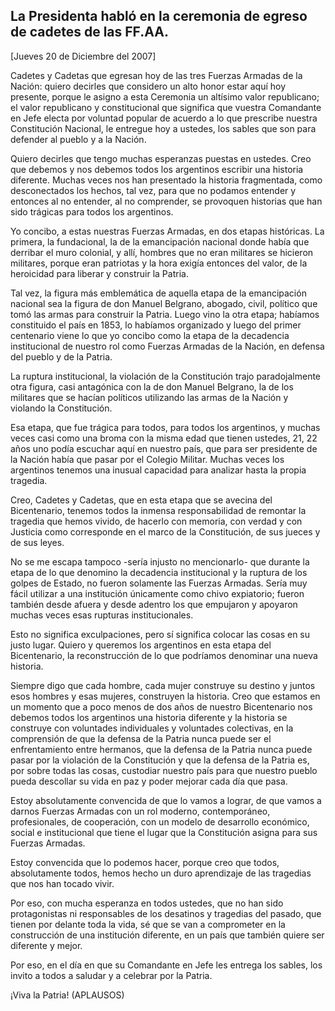 La Presidenta habló en la ceremonia de egreso de cadetes de las FF.AA.
----------------------------------------------------------------------

[Jueves 20 de Diciembre del 2007]

Cadetes y Cadetas que egresan hoy de las tres Fuerzas Armadas de la
Nación: quiero decirles que considero un alto honor estar aquí hoy
presente, porque le asigno a esta Ceremonia un altísimo valor
republicano; el valor republicano y constitucional que significa que
vuestra Comandante en Jefe electa por voluntad popular de acuerdo a lo
que prescribe nuestra Constitución Nacional, le entregue hoy a ustedes,
los sables que son para defender al pueblo y a la Nación.

Quiero decirles que tengo muchas esperanzas puestas en ustedes. Creo que
debemos y nos debemos todos los argentinos escribir una historia
diferente. Muchas veces nos han presentado la historia fragmentada, como
desconectados los hechos, tal vez, para que no podamos entender y
entonces al no entender, al no comprender, se provoquen historias que
han sido trágicas para todos los argentinos.

Yo concibo, a estas nuestras Fuerzas Armadas, en dos etapas históricas.
La primera, la fundacional, la de la emancipación nacional donde había
que derribar el muro colonial, y allí, hombres que no eran militares se
hicieron militares, porque eran patriotas y la hora exigía entonces del
valor, de la heroicidad para liberar y construir la Patria.

Tal vez, la figura más emblemática de aquella etapa de la emancipación
nacional sea la figura de don Manuel Belgrano, abogado, civil, político
que tomó las armas para construir la Patria. Luego vino la otra etapa;
habíamos constituido el país en 1853, lo habíamos organizado y luego del
primer centenario viene lo que yo concibo como la etapa de la decadencia
institucional de nuestro rol como Fuerzas Armadas de la Nación, en
defensa del pueblo y de la Patria.

La ruptura institucional, la violación de la Constitución trajo
paradojalmente otra figura, casi antagónica con la de don Manuel
Belgrano, la de los militares que se hacían políticos utilizando las
armas de la Nación y violando la Constitución.

Esa etapa, que fue trágica para todos, para todos los argentinos, y
muchas veces casi como una broma con la misma edad que tienen ustedes,
21, 22 años uno podía escuchar aquí en nuestro país, que para ser
presidente de la Nación había que pasar por el Colegio Militar. Muchas
veces los argentinos tenemos una inusual capacidad para analizar hasta
la propia tragedia.

Creo, Cadetes y Cadetas, que en esta etapa que se avecina del
Bicentenario, tenemos todos la inmensa responsabilidad de remontar la
tragedia que hemos vivido, de hacerlo con memoria, con verdad y con
Justicia como corresponde en el marco de la Constitución, de sus jueces
y de sus leyes.

No se me escapa tampoco -sería injusto no mencionarlo- que durante la
etapa de lo que denomino la decadencia institucional y la ruptura de los
golpes de Estado, no fueron solamente las Fuerzas Armadas. Sería muy
fácil utilizar a una institución únicamente como chivo expiatorio;
fueron también desde afuera y desde adentro los que empujaron y apoyaron
muchas veces esas rupturas institucionales.

Esto no significa exculpaciones, pero sí significa colocar las cosas en
su justo lugar. Quiero y queremos los argentinos en esta etapa del
Bicentenario, la reconstrucción de lo que podríamos denominar una nueva
historia.

Siempre digo que cada hombre, cada mujer construye su destino y juntos
esos hombres y esas mujeres, construyen la historia. Creo que estamos en
un momento que a poco menos de dos años de nuestro Bicentenario nos
debemos todos los argentinos una historia diferente y la historia se
construye con voluntades individuales y voluntades colectivas, en la
comprensión de que la defensa de la Patria nunca puede ser el
enfrentamiento entre hermanos, que la defensa de la Patria nunca puede
pasar por la violación de la Constitución y que la defensa de la Patria
es, por sobre todas las cosas, custodiar nuestro país para que nuestro
pueblo pueda descollar su vida en paz y poder mejorar cada día que pasa.

Estoy absolutamente convencida de que lo vamos a lograr, de que vamos a
darnos Fuerzas Armadas con un rol moderno, contemporáneo, profesionales,
de cooperación, con un modelo de desarrollo económico, social e
institucional que tiene el lugar que la Constitución asigna para sus
Fuerzas Armadas.

Estoy convencida que lo podemos hacer, porque creo que todos,
absolutamente todos, hemos hecho un duro aprendizaje de las tragedias
que nos han tocado vivir.

Por eso, con mucha esperanza en todos ustedes, que no han sido
protagonistas ni responsables de los desatinos y tragedias del pasado,
que tienen por delante toda la vida, sé que se van a comprometer en la
construcción de una institución diferente, en un país que también quiere
ser diferente y mejor.

Por eso, en el día en que su Comandante en Jefe les entrega los sables,
los invito a todos a saludar y a celebrar por la Patria.

¡Viva la Patria! (APLAUSOS)

 
